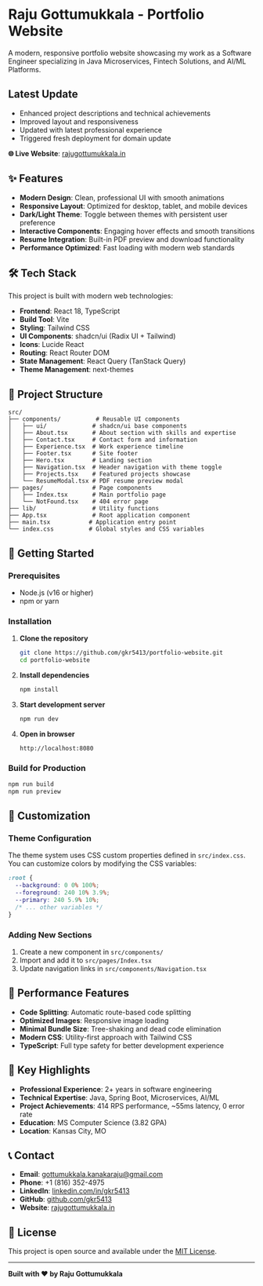 # Raju Gottumukkala - Portfolio Website

A modern, responsive portfolio website showcasing my work as a Software Engineer specializing in Java Microservices, Fintech Solutions, and AI/ML Platforms.

## Latest Update
- Enhanced project descriptions and technical achievements
- Improved layout and responsiveness
- Updated with latest professional experience
- Triggered fresh deployment for domain update

**🌐 Live Website**: [rajugottumukkala.in](https://rajugottumukkala.in)

## ✨ Features

- **Modern Design**: Clean, professional UI with smooth animations
- **Responsive Layout**: Optimized for desktop, tablet, and mobile devices
- **Dark/Light Theme**: Toggle between themes with persistent user preference
- **Interactive Components**: Engaging hover effects and smooth transitions
- **Resume Integration**: Built-in PDF preview and download functionality
- **Performance Optimized**: Fast loading with modern web standards

## 🛠️ Tech Stack

This project is built with modern web technologies:

- **Frontend**: React 18, TypeScript
- **Build Tool**: Vite
- **Styling**: Tailwind CSS
- **UI Components**: shadcn/ui (Radix UI + Tailwind)
- **Icons**: Lucide React
- **Routing**: React Router DOM
- **State Management**: React Query (TanStack Query)
- **Theme Management**: next-themes

## 📁 Project Structure

```
src/
├── components/          # Reusable UI components
│   ├── ui/             # shadcn/ui base components
│   ├── About.tsx       # About section with skills and expertise
│   ├── Contact.tsx     # Contact form and information
│   ├── Experience.tsx  # Work experience timeline
│   ├── Footer.tsx      # Site footer
│   ├── Hero.tsx        # Landing section
│   ├── Navigation.tsx  # Header navigation with theme toggle
│   ├── Projects.tsx    # Featured projects showcase
│   └── ResumeModal.tsx # PDF resume preview modal
├── pages/              # Page components
│   ├── Index.tsx       # Main portfolio page
│   └── NotFound.tsx    # 404 error page
├── lib/                # Utility functions
├── App.tsx             # Root application component
├── main.tsx           # Application entry point
└── index.css          # Global styles and CSS variables
```

## 🚀 Getting Started

### Prerequisites

- Node.js (v16 or higher)
- npm or yarn

### Installation

1. **Clone the repository**
   ```bash
   git clone https://github.com/gkr5413/portfolio-website.git
   cd portfolio-website
   ```

2. **Install dependencies**
   ```bash
   npm install
   ```

3. **Start development server**
   ```bash
   npm run dev
   ```

4. **Open in browser**
   ```
   http://localhost:8080
   ```

### Build for Production

```bash
npm run build
npm run preview
```

## 🎨 Customization

### Theme Configuration

The theme system uses CSS custom properties defined in `src/index.css`. You can customize colors by modifying the CSS variables:

```css
:root {
  --background: 0 0% 100%;
  --foreground: 240 10% 3.9%;
  --primary: 240 5.9% 10%;
  /* ... other variables */
}
```

### Adding New Sections

1. Create a new component in `src/components/`
2. Import and add it to `src/pages/Index.tsx`
3. Update navigation links in `src/components/Navigation.tsx`

## 📱 Performance Features

- **Code Splitting**: Automatic route-based code splitting
- **Optimized Images**: Responsive image loading
- **Minimal Bundle Size**: Tree-shaking and dead code elimination
- **Modern CSS**: Utility-first approach with Tailwind CSS
- **TypeScript**: Full type safety for better development experience

## 🌟 Key Highlights

- **Professional Experience**: 2+ years in software engineering
- **Technical Expertise**: Java, Spring Boot, Microservices, AI/ML
- **Project Achievements**: 414 RPS performance, ~55ms latency, 0 error rate
- **Education**: MS Computer Science (3.82 GPA)
- **Location**: Kansas City, MO

## 📞 Contact

- **Email**: gottumukkala.kanakaraju@gmail.com
- **Phone**: +1 (816) 352-4975
- **LinkedIn**: [linkedin.com/in/gkr5413](https://linkedin.com/in/gkr5413/)
- **GitHub**: [github.com/gkr5413](https://github.com/gkr5413)
- **Website**: [rajugottumukkala.in](https://rajugottumukkala.in)

## 📄 License

This project is open source and available under the [MIT License](LICENSE).

---

**Built with ❤️ by Raju Gottumukkala**